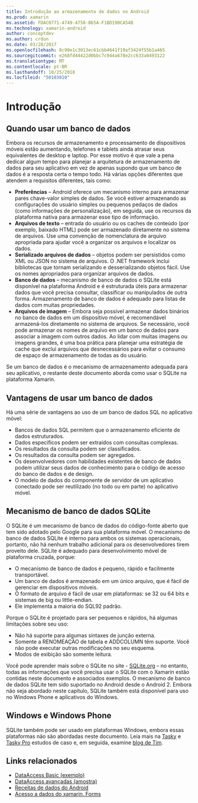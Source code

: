```yaml
---
title: Introdução ao armazenamento de dados no Android
ms.prod: xamarin
ms.assetid: FDAC0771-4749-4758-865A-F1BD190CA54B
ms.technology: xamarin-android
author: conceptdev
ms.author: crdun
ms.date: 03/28/2017
ms.openlocfilehash: 8c90e1c3013ec61cbb4641f19af3424f55b1a465
ms.sourcegitcommit: e268fd44422d0bbc7c944a678e2cc633a0493122
ms.translationtype: MT
ms.contentlocale: pt-BR
ms.lasthandoff: 10/25/2018
ms.locfileid: "50103810"
---
```

# <a name="introduction"></a>Introdução

## <a name="when-to-use-a-database"></a>Quando usar um banco de dados

Embora os recursos de armazenamento e processamento de dispositivos móveis estão aumentando, telefones e tablets ainda atrasar seus equivalentes de desktop e laptop. Por esse motivo é que vale a pena dedicar algum tempo para planejar a arquitetura de armazenamento de dados para seu aplicativo em vez de apenas supondo que um banco de dados é a resposta certa o tempo todo. Há várias opções diferentes que atendem a requisitos diferentes, tais como:

-  **Preferências** – Android oferece um mecanismo interno para armazenar pares chave-valor simples de dados. Se você estiver armazenando as configurações do usuário simples ou pequenos pedaços de dados (como informações de personalização), em seguida, use os recursos da plataforma nativa para armazenar esse tipo de informação.
-  **Arquivos de texto** – entrada do usuário ou os caches de conteúdo (por exemplo, baixado HTML) pode ser armazenado diretamente no sistema de arquivos. Use uma convenção de nomenclatura de arquivo apropriada para ajudar você a organizar os arquivos e localizar os dados.
-  **Serializado arquivos de dados** – objetos podem ser persistidos como XML ou JSON no sistema de arquivos. O .NET framework inclui bibliotecas que tornam serializando e desserializando objetos fácil. Use os nomes apropriados para organizar arquivos de dados.
-  **Banco de dados** – mecanismo de banco de dados o SQLite está disponível na plataforma Android e é estruturada úteis para armazenar dados que você precisa consultar, classificar ou manipulados de outra forma. Armazenamento de banco de dados é adequado para listas de dados com muitas propriedades.
-  **Arquivos de imagem** – Embora seja possível armazenar dados binários no banco de dados em um dispositivo móvel, é recomendável armazená-los diretamente no sistema de arquivos. Se necessário, você pode armazenar os nomes de arquivo em um banco de dados para associar a imagem com outros dados. Ao lidar com muitas imagens ou imagens grandes, é uma boa prática para planejar uma estratégia de cache que exclui arquivos que desnecessários para evitar o consumo de espaço de armazenamento de todas as do usuário.

Se um banco de dados é o mecanismo de armazenamento adequada para seu aplicativo, o restante deste documento aborda como usar o SQLite na plataforma Xamarin.

## <a name="advantages-of-using-a-database"></a>Vantagens de usar um banco de dados

Há uma série de vantagens ao uso de um banco de dados SQL no aplicativo móvel:

-  Bancos de dados SQL permitem que o armazenamento eficiente de dados estruturados.
-  Dados específicos podem ser extraídos com consultas complexas.
-  Os resultados da consulta podem ser classificados.
-  Os resultados da consulta podem ser agregados.
-  Os desenvolvedores com habilidades existentes de banco de dados podem utilizar seus dados de conhecimento para o código de acesso do banco de dados e de design.
-  O modelo de dados do componente de servidor de um aplicativo conectado pode ser reutilizado (no todo ou em parte) no aplicativo móvel.


## <a name="sqlite-database-engine"></a>Mecanismo de banco de dados SQLite

O SQLite é um mecanismo de banco de dados do código-fonte aberto que tem sido adotado pelo Google para sua plataforma móvel. O mecanismo de banco de dados SQLite é interno para ambos os sistemas operacionais, portanto, não há nenhum trabalho adicional para os desenvolvedores tirem proveito dele. SQLite é adequado para desenvolvimento móvel de plataforma cruzada, porque:

-  O mecanismo de banco de dados é pequeno, rápido e facilmente transportável.
-  Um banco de dados é armazenado em um único arquivo, que é fácil de gerenciar em dispositivos móveis.
-  O formato de arquivo é fácil de usar em plataformas: se 32 ou 64 bits e sistemas de big ou little-endian.
-  Ele implementa a maioria do SQL92 padrão.


Porque o SQLite é projetado para ser pequenos e rápidos, há algumas limitações sobre seu uso:

-  Não há suporte para algumas sintaxes de junção externa.
-  Somente a RENOMEAÇÃO de tabela e ADDCOLUMN têm suporte. Você não pode executar outras modificações no seu esquema.
-  Modos de exibição são somente leitura.


Você pode aprender mais sobre o SQLite no site - [SQLite.org](http://SQLite.org) – no entanto, todas as informações que você precisa usar o SQLite com o Xamarin estão contidas neste documento e associados exemplos. O mecanismo de banco de dados SQLite tem sido suportado no Android desde o Android 2.
Embora não seja abordado neste capítulo, SQLite também está disponível para uso no Windows Phone e aplicativos do Windows.

## <a name="windows-and-windows-phone"></a>Windows e Windows Phone

SQLite também pode ser usado em plataformas Windows, embora essas plataformas não são abordadas neste documento.
Leia mais na [Tasky](~/cross-platform/app-fundamentals/building-cross-platform-applications/case-study-tasky.md) e [Tasky Pro](~/cross-platform/app-fundamentals/building-cross-platform-applications/case-study-tasky.md) estudos de caso e, em seguida, examine [blog de Tim](http://timheuer.com/blog/archive/2012/06/28/seeding-your-metro-style-app-with-sqlite-database.aspx).


## <a name="related-links"></a>Links relacionados

- [DataAccess Basic (exemplo)](https://github.com/xamarin/mobile-samples/tree/master/DataAccess/Basic)
- [DataAccess avançadas (amostra)](https://github.com/xamarin/mobile-samples/tree/master/DataAccess/Advanced)
- [Receitas de dados do Android](https://github.com/xamarin/recipes/tree/master/Recipes/android/data)
- [Acesso a dados do xamarin. Forms](~/xamarin-forms/app-fundamentals/databases.md)

